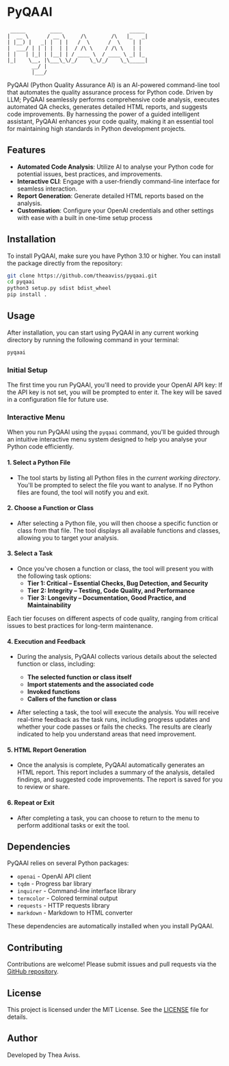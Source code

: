 # PyQAAI
```
 _____        ____                      _____ 
|  __ \      / __ \     /\        /\   |_   _|
| |__) |   _| |  | |   /  \      /  \    | |  
|  ___/ | | | |  | |  / /\ \    / /\ \   | |  
| |   | |_| | |__| | / ____ \  / ____ \ _| |_ 
|_|    \__, |\___\_\/_/    \_\/_/    \_\_____|
        __/ |                                 
        |___/     
```
PyQAAI (Python Quality Assurance AI) is an AI-powered command-line tool that automates the quality assurance process for Python code.  Driven by LLM; PyQAAI seamlessly performs comprehensive code analysis, executes automated QA checks, generates detailed HTML reports, and suggests code improvements. By harnessing the power of a guided intelligent assistant, PyQAAI enhances your code quality, making it an essential tool for maintaining high standards in Python development projects.

## Features

- **Automated Code Analysis**: Utilize AI to analyse your Python code for potential issues, best practices, and improvements.
- **Interactive CLI**: Engage with a user-friendly command-line interface for seamless interaction.
- **Report Generation**: Generate detailed HTML reports based on the analysis.
- **Customisation**: Configure your OpenAI credentials and other settings with ease with a built in one-time setup process

## Installation

To install PyQAAI, make sure you have Python 3.10 or higher. You can install the package directly from the repository:

```bash
git clone https://github.com/theaaviss/pyqaai.git
cd pyqaai
python3 setup.py sdist bdist_wheel
pip install .
```

## Usage

After installation, you can start using PyQAAI in any current working directory by running the following command in your terminal:

```bash
pyqaai
```

### Initial Setup

The first time you run PyQAAI, you'll need to provide your OpenAI API key:
If the API key is not set, you will be prompted to enter it. The key will be saved in a configuration file for future use.

### Interactive Menu

When you run PyQAAI using the `pyqaai` command, you'll be guided through an intuitive interactive menu system designed to help you analyse your Python code efficiently.

#### 1. **Select a Python File**
   - The tool starts by listing all Python files in the *current working directory*. You'll be prompted to select the file you want to analyse. If no Python files are found, the tool will notify you and exit.

#### 2. **Choose a Function or Class**
   - After selecting a Python file, you will then choose a specific function or class from that file. The tool displays all available functions and classes, allowing you to target your analysis.

#### 3. **Select a Task**
   - Once you've chosen a function or class, the tool will present you with the following task options:
     - **Tier 1: Critical – Essential Checks, Bug Detection, and Security**
     - **Tier 2: Integrity – Testing, Code Quality, and Performance**
     - **Tier 3: Longevity – Documentation, Good Practice, and Maintainability**

   Each tier focuses on different aspects of code quality, ranging from critical issues to best practices for long-term maintenance.

#### 4. **Execution and Feedback**
   - During the analysis, PyQAAI collects various details about the selected function or class, including:
     - **The selected function or class itself**
     - **Import statements and the associated code**
     - **Invoked functions**
     - **Callers of the function or class**
  
   - After selecting a task, the tool will execute the analysis. You will receive real-time feedback as the task runs, including progress updates and whether your code passes or fails the checks. The results are clearly indicated to help you understand areas that need improvement.

#### 5. **HTML Report Generation**
   - Once the analysis is complete, PyQAAI automatically generates an HTML report. This report includes a summary of the analysis, detailed findings, and suggested code improvements. The report is saved for you to review or share.

#### 6. **Repeat or Exit**
   - After completing a task, you can choose to return to the menu to perform additional tasks or exit the tool.

## Dependencies

PyQAAI relies on several Python packages:

- `openai` - OpenAI API client
- `tqdm` - Progress bar library
- `inquirer` - Command-line interface library
- `termcolor` - Colored terminal output
- `requests` - HTTP requests library
- `markdown` - Markdown to HTML converter

These dependencies are automatically installed when you install PyQAAI.

## Contributing

Contributions are welcome! Please submit issues and pull requests via the [GitHub repository](https://github.com/theaaviss/pyqaai).

## License

This project is licensed under the MIT License. See the [LICENSE](LICENSE) file for details.

## Author

Developed by Thea Aviss.